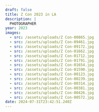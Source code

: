 ```yaml
---
draft: false
title: Z Con 2023 in LA
description: |
  PHOTOGRAPHER
year: 2023
images:
  - src: /assets/uploads/Z Con-00865.jpg
  - src: /assets/uploads/Z Con-09461.jpg
  - src: /assets/uploads/Z Con-09172.jpg
  - src: /assets/uploads/Z Con-01662.jpg
  - src: /assets/uploads/Z Con-01712.jpg
  - src: /assets/uploads/Z Con-01791.jpg
  - src: /assets/uploads/Z Con-01654.jpg
  - src: /assets/uploads/Z Con-01590.jpg
  - src: /assets/uploads/Z Con-00123.jpg
  - src: /assets/uploads/Z Con-00239.jpg
  - src: /assets/uploads/Z Con-00314.jpg
  - src: /assets/uploads/Z Con-00381.jpg
  - src: /assets/uploads/Z Con-00426.jpg
  - src: /assets/uploads/Z Con-00572.jpg
date: 2024-07-31T23:42:51.240Z
---
```


